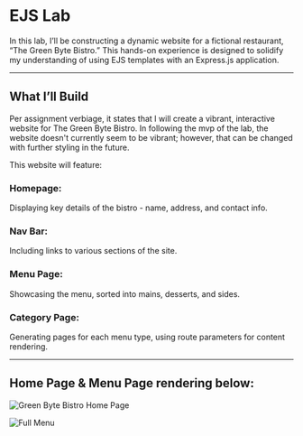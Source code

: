 # EJS Lab

In this lab, I’ll be constructing a dynamic website for a fictional restaurant, “The Green Byte Bistro.” This hands-on experience is designed to solidify my understanding of using EJS templates with an Express.js application.

---

## What I’ll Build
Per assignment verbiage, it states that I will create a vibrant, interactive website for The Green Byte Bistro. In following the mvp of the lab, the website doesn't currently seem to be vibrant; however, that can be changed with further styling in the future.

This website will feature:

### Homepage:
Displaying key details of the bistro - name, address, and contact info.

### Nav Bar:
Including links to various sections of the site.

### Menu Page:
Showcasing the menu, sorted into mains, desserts, and sides.

### Category Page:
Generating pages for each menu type, using route parameters for content rendering.

---

## Home Page & Menu Page rendering below:

![Green Byte Bistro Home Page](https://github.com/user-attachments/assets/2b806f83-ea0a-4d04-b237-5ea01e90fc6c)

![Full Menu](https://github.com/user-attachments/assets/a62258d5-07c2-42ac-a491-dcda5a945272)
